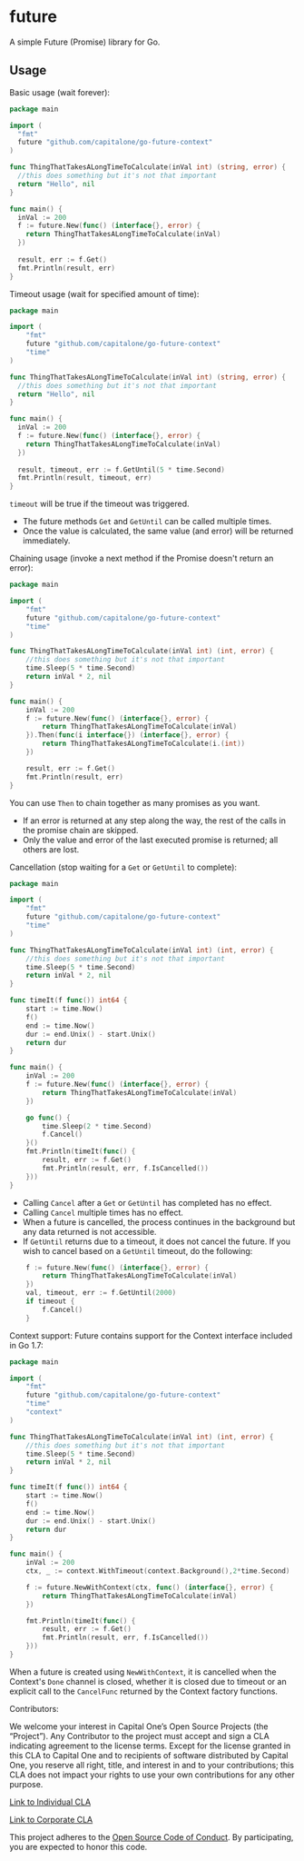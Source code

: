 # future

A simple Future (Promise) library for Go.

Usage
-----

Basic usage (wait forever):
```go
package main

import (
  "fmt"
  future "github.com/capitalone/go-future-context"
)

func ThingThatTakesALongTimeToCalculate(inVal int) (string, error) {
  //this does something but it's not that important
  return "Hello", nil
}

func main() {
  inVal := 200
  f := future.New(func() (interface{}, error) {
    return ThingThatTakesALongTimeToCalculate(inVal)
  })
  
  result, err := f.Get()
  fmt.Println(result, err)
}
```

Timeout usage (wait for specified amount of time):
```go
package main

import (
	"fmt"
	future "github.com/capitalone/go-future-context"
	"time"
)

func ThingThatTakesALongTimeToCalculate(inVal int) (string, error) {
  //this does something but it's not that important
  return "Hello", nil
}

func main() {
  inVal := 200
  f := future.New(func() (interface{}, error) {
    return ThingThatTakesALongTimeToCalculate(inVal)
  })
  
  result, timeout, err := f.GetUntil(5 * time.Second)
  fmt.Println(result, timeout, err)
}
```

`timeout` will be true if the timeout was triggered. 

- The future methods `Get` and `GetUntil` can be called multiple times. 
- Once the value is calculated, the same value (and error) will be returned immediately.

Chaining usage (invoke a next method if the Promise doesn't return an error):
```go
package main

import (
	"fmt"
	future "github.com/capitalone/go-future-context"
	"time"
)

func ThingThatTakesALongTimeToCalculate(inVal int) (int, error) {
	//this does something but it's not that important
	time.Sleep(5 * time.Second)
	return inVal * 2, nil
}

func main() {
	inVal := 200
	f := future.New(func() (interface{}, error) {
		return ThingThatTakesALongTimeToCalculate(inVal)
	}).Then(func(i interface{}) (interface{}, error) {
		return ThingThatTakesALongTimeToCalculate(i.(int))
	})

    result, err := f.Get()
    fmt.Println(result, err)
}
```

You can use `Then` to chain together as many promises as you want.

- If an error is returned at any step along the way, the rest of the calls in the promise chain are skipped.
- Only the value and error of the last executed promise is returned; all others are lost.

Cancellation (stop waiting for a `Get` or `GetUntil` to complete):
```go
package main

import (
	"fmt"
	future "github.com/capitalone/go-future-context"
	"time"
)

func ThingThatTakesALongTimeToCalculate(inVal int) (int, error) {
	//this does something but it's not that important
	time.Sleep(5 * time.Second)
	return inVal * 2, nil
}

func timeIt(f func()) int64 {
	start := time.Now()
	f()
	end := time.Now()
	dur := end.Unix() - start.Unix()
	return dur
}

func main() {
	inVal := 200
	f := future.New(func() (interface{}, error) {
		return ThingThatTakesALongTimeToCalculate(inVal)
	})

	go func() {
		time.Sleep(2 * time.Second)
		f.Cancel()
	}()
	fmt.Println(timeIt(func() {
		result, err := f.Get()
		fmt.Println(result, err, f.IsCancelled())
	}))
}
```

- Calling `Cancel` after a `Get` or `GetUntil` has completed has no effect.
- Calling `Cancel` multiple times has no effect.
- When a future is cancelled, the process continues in the background but any data returned is not accessible.
- If `GetUntil` returns due to a timeout, it does not cancel the future. If you wish to cancel based on a `GetUntil` 
timeout, do the following: 
```go
	f := future.New(func() (interface{}, error) {
		return ThingThatTakesALongTimeToCalculate(inVal)
	})
    val, timeout, err := f.GetUntil(2000)
    if timeout {
        f.Cancel()
    }
```

Context support:
Future contains support for the Context interface included in Go 1.7:
```go
package main

import (
	"fmt"
	future "github.com/capitalone/go-future-context"
	"time"
	"context"
)

func ThingThatTakesALongTimeToCalculate(inVal int) (int, error) {
	//this does something but it's not that important
	time.Sleep(5 * time.Second)
	return inVal * 2, nil
}

func timeIt(f func()) int64 {
	start := time.Now()
	f()
	end := time.Now()
	dur := end.Unix() - start.Unix()
	return dur
}

func main() {
	inVal := 200
	ctx, _ := context.WithTimeout(context.Background(),2*time.Second)

	f := future.NewWithContext(ctx, func() (interface{}, error) {
		return ThingThatTakesALongTimeToCalculate(inVal)
	})

	fmt.Println(timeIt(func() {
		result, err := f.Get()
		fmt.Println(result, err, f.IsCancelled())
	}))
}
```

When a future is created using `NewWithContext`, it is cancelled when the Context's `Done` channel is closed, 
whether it is closed due to timeout or an explicit call to the `CancelFunc` returned by the Context factory functions.

Contributors:

We welcome your interest in Capital One’s Open Source Projects (the “Project”). Any Contributor to the project must accept and sign a CLA indicating agreement to the license terms. Except for the license granted in this CLA to Capital One and to recipients of software distributed by Capital One, you reserve all right, title, and interest in and to your contributions; this CLA does not impact your rights to use your own contributions for any other purpose.

[Link to Individual CLA](https://docs.google.com/forms/d/e/1FAIpQLSfwtl1s6KmpLhCY6CjiY8nFZshDwf_wrmNYx1ahpsNFXXmHKw/viewform)

[Link to Corporate CLA](https://docs.google.com/forms/d/e/1FAIpQLSeAbobIPLCVZD_ccgtMWBDAcN68oqbAJBQyDTSAQ1AkYuCp_g/viewform)

This project adheres to the [Open Source Code of Conduct](https://developer.capitalone.com/single/code-of-conduct/). By participating, you are expected to honor this code.
